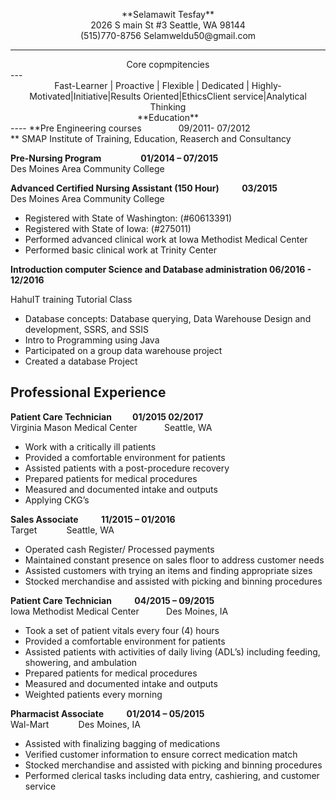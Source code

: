 <P align= "center"> **Selamawit Tesfay** <br> 2026 S main St #3 Seattle, WA 98144<br>	(515)770-8756 Selamweldu50@gmail.com<br> </P>

----
<center> Core copmpitencies </center>
---
<center> Fast-Learner | Proactive | Flexible | Dedicated | Highly-Motivated|Initiative|Results Oriented|EthicsClient service|Analytical Thinking </center>

<center> **Education**</center>
----
**Pre Engineering courses&nbsp;&nbsp;&nbsp;&nbsp;&nbsp;&nbsp;&nbsp;&nbsp;&nbsp;&nbsp;&nbsp;&nbsp;&nbsp;&nbsp;&nbsp;09/2011- 07/2012<br>**
SMAP Institute of Training, Education, Reaserch and Consultancy<br>

**Pre-Nursing Program** &nbsp;&nbsp;&nbsp;&nbsp;&nbsp;&nbsp;&nbsp;&nbsp;&nbsp;&nbsp;&nbsp;&nbsp;&nbsp;&nbsp;&nbsp;**01/2014 – 07/2015** <br>
Des Moines Area Community College

**Advanced Certified Nursing Assistant (150 Hour)&nbsp;&nbsp;&nbsp;&nbsp;&nbsp;&nbsp;&nbsp;&nbsp;&nbsp;&nbsp;	03/2015**<br>
Des Moines Area Community College<br>	

- Registered with State of Washington: (#60613391)
- Registered with State of Iowa: (#275011)
- Performed advanced clinical work at Iowa Methodist Medical Center
- Performed basic clinical work at Trinity Center<br>

**Introduction computer Science and Database administration 06/2016 - 12/2016**<br> 

HahuIT training Tutorial Class<br>


- Database concepts: Database querying, Data Warehouse Design and development,  SSRS, and SSIS
-	Intro to Programming using Java
-	Participated on a group data warehouse project 
- Created a database Project 

**Professional Experience**
---------


**Patient Care Technician&nbsp;&nbsp;&nbsp;&nbsp;&nbsp;&nbsp;&nbsp;&nbsp;&nbsp;&nbsp;01/2015 02/2017**<br>
Virginia Mason Medical Center	&nbsp;&nbsp;&nbsp;&nbsp;&nbsp;&nbsp;&nbsp;&nbsp;&nbsp;&nbsp;Seattle, WA	<br>


- Work with a critically ill patients
- Provided a comfortable environment for patients
- Assisted patients with a post-procedure recovery
- Prepared patients for medical procedures
- Measured and documented intake and outputs
- Applying CKG’s

**Sales Associate&nbsp;&nbsp;&nbsp;&nbsp;&nbsp;&nbsp;&nbsp;&nbsp;&nbsp;&nbsp;	11/2015 – 01/2016<br>**
Target	&nbsp;&nbsp;&nbsp;&nbsp;&nbsp;&nbsp;&nbsp;&nbsp;&nbsp;&nbsp; Seattle, WA<br>


- Operated cash Register/ Processed payments
- Maintained constant presence on sales floor to address customer needs
- Assisted customers with trying an items and finding appropriate sizes
- Stocked merchandise and assisted with picking and binning procedures

**Patient Care Technician&nbsp;&nbsp;&nbsp;&nbsp;&nbsp;&nbsp;&nbsp;&nbsp;&nbsp;&nbsp;	04/2015 – 09/2015<br>**
Iowa Methodist Medical Center&nbsp;&nbsp;&nbsp;&nbsp;&nbsp;&nbsp;&nbsp;&nbsp;&nbsp;&nbsp;	Des Moines, IA	


- Took a set of patient vitals every four (4) hours
- Provided a comfortable environment for patients
- Assisted patients with activities of daily living (ADL’s) including feeding, showering, and ambulation
- Prepared patients for medical procedures
- Measured and documented intake and outputs
- Weighted patients every morning 

**Pharmacist Associate 	&nbsp;&nbsp;&nbsp;&nbsp;&nbsp;&nbsp;&nbsp;&nbsp;&nbsp;&nbsp;01/2014 – 05/2015<br>** 
Wal-Mart &nbsp;&nbsp;&nbsp;&nbsp;&nbsp;&nbsp;&nbsp;&nbsp;&nbsp;&nbsp;	Des Moines, IA 	


- Assisted with finalizing bagging of medications
- Verified customer information to ensure correct medication match
- Stocked merchandise and assisted with picking and binning procedures
- Performed clerical tasks including data entry, cashiering, and customer service





